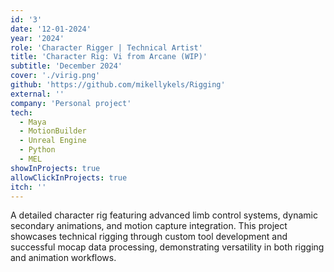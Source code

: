 ```yaml
---
id: '3'
date: '12-01-2024'
year: '2024'
role: 'Character Rigger | Technical Artist'
title: 'Character Rig: Vi from Arcane (WIP)'
subtitle: 'December 2024'
cover: './virig.png'
github: 'https://github.com/mikellykels/Rigging'
external: ''
company: 'Personal project'
tech:
  - Maya
  - MotionBuilder
  - Unreal Engine
  - Python
  - MEL
showInProjects: true
allowClickInProjects: true
itch: ''
---
```


A detailed character rig featuring advanced limb control systems, dynamic secondary animations, and motion capture integration. This project showcases technical rigging through custom tool development and successful mocap data processing, demonstrating versatility in both rigging and animation workflows.
